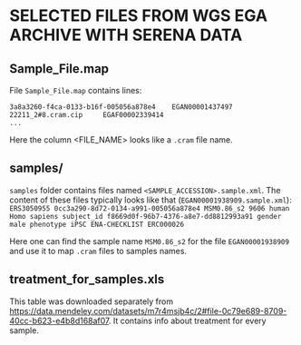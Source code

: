 # SELECTED FILES FROM WGS EGA ARCHIVE WITH SERENA DATA

## Sample_File.map
File `Sample_File.map` contains lines:
```SAMPLE_ALIAS                            SAMPLE_ACCESSION    FILE_NAME              FILE_ACCESSION
3a8a3260-f4ca-0133-b16f-005056a878e4    EGAN00001437497     22211_2#8.cram.cip     EGAF00002339414
...
```

Here the column <FILE_NAME> looks like a `.cram` file name. 

## samples/
`samples` folder contains files named `<SAMPLE_ACCESSION>.sample.xml`. The content of these files typically looks like that (`EGAN00001938909.sample.xml`):
```ERS3050955 0cc3a290-8d72-0134-a991-005056a878e4 MSM0.86_s2 9606 human Homo sapiens subject_id f8669d0f-96b7-4376-a8e7-dd8812993a91 gender male phenotype iPSC ENA-CHECKLIST ERC000026```

Here one can find the sample name `MSM0.86_s2` for the file `EGAN00001938909` and use it to map `.cram` files to samples names.

## treatment_for_samples.xls
This table was downloaded separately from https://data.mendeley.com/datasets/m7r4msjb4c/2#file-0c79e689-8709-40cc-b623-e4b8d168af07. It contains info about treatment for every sample. 
